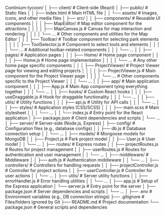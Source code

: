 Continium-tycoon/
│
├── client/                     # Client-side (React)
│   ├── public/                 # Static files
│   │   ├── index.html          # Main HTML file
│   │   └── assets/             # Images, icons, and other media files
│   ├── src/
│   │   ├── components/         # Reusable UI components
│   │   │   ├── MapEditor/      # Map editor component for the attractions
│   │   │   │   ├── MapCanvas.js  # Canvas for map interaction and rendering
│   │   │   │   └── ...          # Other components and utilities for the Map Editor
│   │   │   ├── Toolbar/        # Toolbar component for selecting park elements
│   │   │   │   ├── ToolSelector.js # Component to select tools and elements
│   │   │   │   └── ...          # Additional toolbar-related components
│   │   │   └── ...
│   │   ├── pages/              # Application pages
│   │   │   ├── Home/           # Home page component
│   │   │   │   ├── Home.js      # Home page implementation
│   │   │   │   └── ...          # Any other home page specific components
│   │   │   ├── ProjectViewer/  # Project Viewer page for viewing and editing projects
│   │   │   │   ├── ProjectViewer.js # Main component for the Project Viewer page
│   │   │   │   └── ...          # Other components specific to the Project Viewer
│   │   │   └── ...
│   │   ├── app/                # Main application component
│   │   │   ├── App.js          # Main App component tying everything together
│   │   │   └── ...
│   │   ├── hooks/              # Custom React hooks
│   │   │   ├── useDraggable.js  # Hook for draggable functionality
│   │   │   └── ...
│   │   ├── utils/              # Utility functions
│   │   │   ├── api.js          # Utility for API calls
│   │   │   └── ...
│   │   ├── styles/             # Application styles (CSS/SCSS)
│   │   │   ├── main.scss       # Main stylesheet
│   │   │   └── ...
│   │   └── index.js            # Entry point for the React application
│   ├── package.json            # Client dependencies and scripts
│   └── ...
│
├── server/                     # Server-side (Node.js, Express)
│   ├── config/                 # Configuration files (e.g., database configs)
│   │   ├── db.js               # Database connection setup
│   │   └── ...
│   ├── models/                 # Mongoose models for MongoDB
│   │   ├── Project.js          # Park project model
│   │   ├── User.js             # User model
│   │   └── ...
│   ├── routes/                 # Express routes
│   │   ├── projectRoutes.js    # Routes for project management
│   │   ├── userRoutes.js       # Routes for authentication and user management
│   │   └── ...
│   ├── middleware/             # Middleware
│   │   ├── auth.js             # Authentication middleware
│   │   └── ...
│   ├── controllers/            # Controllers for handling requests
│   │   ├── projectController.js # Controller for project actions
│   │   ├── userController.js    # Controller for user actions
│   │   └── ...
│   ├── utils/                  # Server utility functions
│   │   ├── errorHandler.js     # Error handling utilities
│   │   └── ...
│   ├── app.js                  # Setup of the Express application
│   └── server.js               # Entry point for the server
│   ├── package.json            # Server dependencies and scripts
│   └── ...
│
├── .env                        # Environment variables (e.g., DB connection strings)
├── .gitignore                  # Files/folders ignored by Git
├── README.md                   # Project documentation
└── package.json                # General scripts and dependencies 